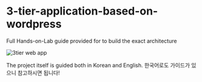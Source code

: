 # 3-tier-application-based-on-wordpress
Full Hands-on-Lab guide provided for to build the exact architecture

![3tier web app](https://user-images.githubusercontent.com/92728844/197971581-9bf76894-fd2d-41fb-a161-c0509b61a9be.png)

The project itself is guided both in Korean and English.
한국어로도 가이드가 있으니 참고하시면 됩니다!
